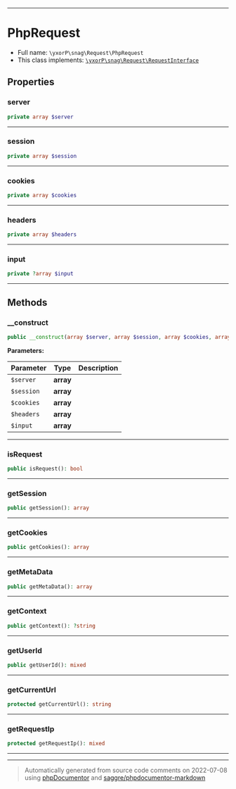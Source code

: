 ***

# PhpRequest





* Full name: `\yxorP\snag\Request\PhpRequest`
* This class implements:
[`\yxorP\snag\Request\RequestInterface`](./RequestInterface.md)



## Properties


### server



```php
private array $server
```






***

### session



```php
private array $session
```






***

### cookies



```php
private array $cookies
```






***

### headers



```php
private array $headers
```






***

### input



```php
private ?array $input
```






***

## Methods


### __construct



```php
public __construct(array $server, array $session, array $cookies, array $headers, array $input = null): mixed
```








**Parameters:**

| Parameter | Type | Description |
|-----------|------|-------------|
| `$server` | **array** |  |
| `$session` | **array** |  |
| `$cookies` | **array** |  |
| `$headers` | **array** |  |
| `$input` | **array** |  |




***

### isRequest



```php
public isRequest(): bool
```











***

### getSession



```php
public getSession(): array
```











***

### getCookies



```php
public getCookies(): array
```











***

### getMetaData



```php
public getMetaData(): array
```











***

### getContext



```php
public getContext(): ?string
```











***

### getUserId



```php
public getUserId(): mixed
```











***

### getCurrentUrl



```php
protected getCurrentUrl(): string
```











***

### getRequestIp



```php
protected getRequestIp(): mixed
```











***


***
> Automatically generated from source code comments on 2022-07-08 using [phpDocumentor](http://www.phpdoc.org/) and [saggre/phpdocumentor-markdown](https://github.com/Saggre/phpDocumentor-markdown)
